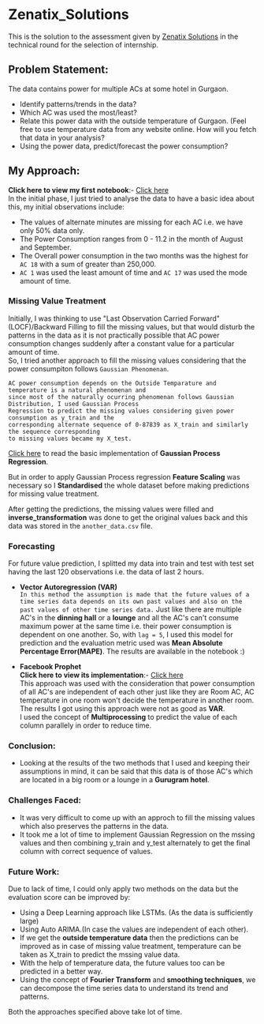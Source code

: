 # Zenatix_Solutions
This is the solution to the assessment given by [Zenatix Solutions](https://www.zenatix.com/) in the technical round for the selection of internship.

## **Problem Statement:**<br>
The data contains power for multiple ACs at some hotel in Gurgaon.
  - Identify patterns/trends in the data?
  - Which AC was used the most/least?
  - Relate this power data with the outside temperature of Gurgaon. (Feel free to use temperature data from any website online. How will you fetch that data in your analysis?
  - Using the power data, predict/forecast the power consumption?

## **My Approach:**<br>
**Click here to view my first notebook**:- [Click here](https://github.com/Gaurav1401/Zenatix_Solutions/blob/main/Part%20-%201.ipynb) <br>
In the initial phase, I just tried to analyse the data to have a basic idea about this, my initial observations include:
 - The values of alternate minutes are missing for each AC i.e. we have only 50% data only.
 - The Power Consumption ranges from 0 - 11.2 in the month of August and September.
 - The Overall power consumption in the two months was the highest for `AC 18` with a sum of greater than 250,000.
 - `AC 1` was used the least amount of time and `AC 17` was used the mode amount of time. 

### **Missing Value Treatment**
Initially, I was thinking to use "Last Observation Carried Forward"(LOCF)/Backward Filling to fill the missing values, but that would disturb the patterns in the data as it is not practically possible that AC power consumption changes suddenly after a constant value for a particular amount of time.<br>
So, I tried another approach to fill the missing values considering that the power consumpiton follows `Gaussian Phenomenan`.<br>
```
AC power consumption depends on the Outside Temparature and temperature is a natural phenomenan and 
since most of the naturally ocurring phenomenan follows Gaussian Distribution, I used Gaussian Process 
Regression to predict the missing values considering given power consumption as y_train and the 
corresponding alternate sequence of 0-87839 as X_train and similarly the sequence corresponding 
to missing values became my X_test.
```
[Click here](https://scikit-learn.org/stable/auto_examples/gaussian_process/plot_gpr_noisy_targets.html#sphx-glr-auto-examples-gaussian-process-plot-gpr-noisy-targets-py) to read the basic implementation of **Gaussian Process Regression**.

But in order to apply Gaussian Process regression **Feature Scaling** was necessary so I **Standardised** the whole dataset before making predictions for missing value treatment.

After getting the predictions, the missing values were filled and **inverse_transformation** was done to get the original values back and this data was stored in the ```another_data.csv``` file.

### Forecasting 
For future value prediction, I splitted my data into train and test with test set having the last 120 observations i.e. the data of last 2 hours.

 - **Vector Autoregression (VAR)**<br>
 ```In this method the assumption is made that the future values of a time series data depends on its own past values and also on the past values of other time series data.```
 Just like there are multiple AC's in the **dinning hall** or a **lounge** and all the AC's can't consume maximum power at the same time i.e. their power consumption is dependent on one another.
 So, with ```lag = 5```, I used this model for prediction and the evaluation metric used was **Mean Absolute Percentage Error(MAPE)**. The results are available in the notebook :)
 
 - **Facebook Prophet**<br>
 **Click here to view its implementation**:- [Click here](https://github.com/Gaurav1401/Zenatix_Solutions/blob/main/Part%20-%202.ipynb)<br>
 This approach was used with the consideration that power consumption of all AC's are independent of each other just like they are Room AC, AC temperature in one room won't decide the temperature in another room.<br>
 The results I got using this approach were not as good as **VAR**.<br>
 I used the concept of **Multiprocessing** to predict the value of each column parallely in order to reduce time.
 
### Conclusion:
 - Looking at the results of the two methods that I used and keeping their assumptions in mind, it can be said that this data is of those AC's which are located in a big room or a lounge in a **Gurugram hotel**.

### Challenges Faced:
 - It was very difficult to come up with an approch to fill the missing values which also preserves the patterns in the data.
 - It took me a lot of time to implement Gaussian Regression on the mssing values and then combining y_train and y_test alternately to get the final column with correct sequence of values.

### Future Work:
Due to lack of time, I could only apply two methods on the data but the evaluation score can be improved by:
 - Using a Deep Learning approach like LSTMs. (As the data is sufficiently large)
 - Using Auto ARIMA.(In case the values are independent of each other).
 - If we get the **outside temperature data** then the predictions can be improved as in case of missing value treatment, temperature can be taken as X_train to predict the mssing value data.
 - With the help of temperature data, the future values too can be predicted in a better way.
 - Using the concept of **Fourier Transform** and **smoothing techniques**, we can decompose the time series data to understand its trend and patterns.
 
Both the approaches specified above take lot of time.
 
 

